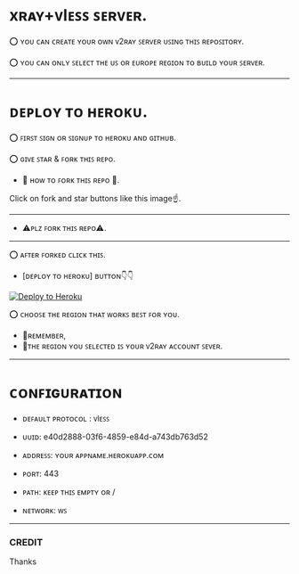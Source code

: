 # xʀᴀʏ+ᴠlᴇꜱꜱ ꜱᴇʀᴠᴇʀ.

⭕ ʏᴏᴜ ᴄᴀɴ ᴄʀᴇᴀᴛᴇ ʏᴏᴜʀ ᴏᴡɴ ᴠ2ʀᴀʏ ꜱᴇʀᴠᴇʀ ᴜꜱɪɴɢ ᴛʜɪꜱ ʀᴇᴘᴏꜱɪᴛᴏʀʏ.

⭕ ʏᴏᴜ ᴄᴀɴ ᴏɴʟʏ ꜱᴇʟᴇᴄᴛ ᴛʜᴇ ᴜꜱ ᴏʀ ᴇᴜʀᴏᴘᴇ ʀᴇɢɪᴏɴ ᴛᴏ ʙᴜɪʟᴅ ʏᴏᴜʀ ꜱᴇʀᴠᴇʀ.

____

# ᴅᴇᴘʟᴏʏ ᴛᴏ ʜᴇʀᴏᴋᴜ.

⭕ ꜰɪʀꜱᴛ ꜱɪɢɴ ᴏʀ ꜱɪɢɴᴜᴘ ᴛᴏ ʜᴇʀᴏᴋᴜ ᴀɴᴅ ɢɪᴛʜᴜʙ.

⭕ ɢɪᴠᴇ ꜱᴛᴀʀ & ꜰᴏʀᴋ ᴛʜɪꜱ ʀᴇᴘᴏ.

- 🔺 ʜᴏᴡ ᴛᴏ ꜰᴏʀᴋ ᴛʜɪꜱ ʀᴇᴘᴏ 🔻.


Click on fork and star buttons like this image☝️.

___
- ⚠️ᴘʟᴢ ꜰᴏʀᴋ ᴛʜɪꜱ ʀᴇᴘᴏ⚠️.
___

⭕ ᴀꜰᴛᴇʀ ꜰᴏʀᴋᴇᴅ ᴄʟɪᴄᴋ ᴛʜɪꜱ.
   - [ᴅᴇᴘʟᴏʏ ᴛᴏ ʜᴇʀᴏᴋᴜ] ʙᴜᴛᴛᴏɴ👇👇


<p><a href="https://dashboard.heroku.com/new?template=https://github.com/nc884663/vnet"> <img src="https://www.herokucdn.com/deploy/button.svg" alt="Deploy to Heroku" /></a></p>

⭕ ᴄʜᴏᴏꜱᴇ ᴛʜᴇ ʀᴇɢɪᴏɴ ᴛʜᴀᴛ ᴡᴏʀᴋꜱ ʙᴇꜱᴛ ꜰᴏʀ ʏᴏᴜ.
   - 🔺ʀᴇᴍᴇᴍʙᴇʀ,
   - 🔻ᴛʜᴇ ʀᴇɢɪᴏɴ ʏᴏᴜ ꜱᴇʟᴇᴄᴛᴇᴅ ɪꜱ ʏᴏᴜʀ ᴠ2ʀᴀʏ ᴀᴄᴄᴏᴜɴᴛ ꜱᴇᴠᴇʀ.

______
# ᴄᴏɴꜰɪɢᴜʀᴀᴛɪᴏɴ

- ᴅᴇꜰᴀᴜʟᴛ ᴘʀᴏᴛᴏᴄᴏʟ : ᴠlᴇꜱꜱ

- ᴜᴜɪᴅ: e40d2888-03f6-4859-e84d-a743db763d52

- ᴀᴅᴅʀᴇꜱꜱ: ʏᴏᴜʀ ᴀᴘᴘɴᴀᴍᴇ.ʜᴇʀᴏᴋᴜᴀᴘᴘ.ᴄᴏᴍ

- ᴘᴏʀᴛ: 443

- ᴘᴀᴛʜ: ᴋᴇᴇᴘ ᴛʜɪꜱ ᴇᴍᴘᴛʏ ᴏʀ /

- ɴᴇᴛᴡᴏʀᴋ: ᴡꜱ
_________
### CREDIT
Thanks
